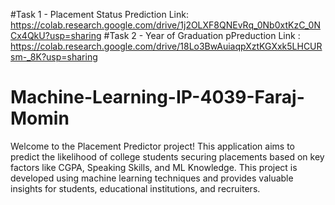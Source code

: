#Task 1 - Placement Status Prediction Link: https://colab.research.google.com/drive/1j2OLXF8QNEvRq_0Nb0xtKzC_0NCx4QkU?usp=sharing
#Task 2 - Year of Graduation pPreduction Link : https://colab.research.google.com/drive/18Lo3BwAuiaqpXztKGXxk5LHCURsm-_8K?usp=sharing
# Machine-Learning-IP-4039-Faraj-Momin

Welcome to the Placement Predictor project! This application aims to predict the likelihood of college students securing placements based on key factors like CGPA, Speaking Skills, and ML Knowledge. This project is developed using machine learning techniques and provides valuable insights for students, educational institutions, and recruiters.
